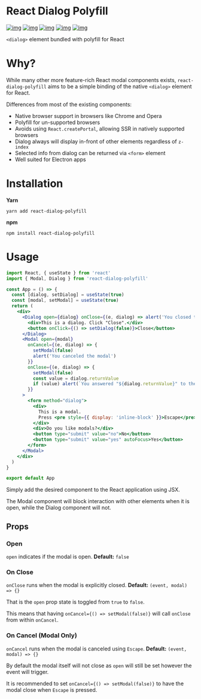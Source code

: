 

# React Dialog Polyfill

[![img](https://github.com/woofers/react-dialog-polyfill/workflows/build/badge.svg)](https://github.com/woofers/react-dialog-polyfill/actions) [![img](https://david-dm.org/woofers/react-dialog-polyfill.svg)](https://www.npmjs.com/package/react-dialog-polyfill) [![img](https://badge.fury.io/js/react-dialog-polyfill.svg)](https://www.npmjs.com/package/react-dialog-polyfill) [![img](https://img.shields.io/npm/dt/react-dialog-polyfill.svg)](https://www.npmjs.com/package/react-dialog-polyfill) [![img](https://img.shields.io/npm/l/react-dialog-polyfill.svg)](https://github.com/woofers/react-dialog-polyfill/blob/master/LICENSE)

`<dialog>` element bundled with polyfill for React


# Why?

While many other more feature-rich React modal components exists, `react-dialog-polyfill`
aims to be a simple binding of the native `<dialog>` element for React.

Differences from most of the existing components:

-   Native browser support in browsers like Chrome and Opera
-   Polyfill for un-supported browsers
-   Avoids using `React.createPortal`, allowing SSR in natively supported browsers
-   Dialog always will display in-front of other elements regardless of `z-index`
-   Selected info from dialog can be returned via `<form>` element
-   Well suited for Electron apps


# Installation

**Yarn**

```yarn
yarn add react-dialog-polyfill
```

**npm**

```npm
npm install react-dialog-polyfill
```

# Usage

```jsx
import React, { useState } from 'react'
import { Modal, Dialog } from 'react-dialog-polyfill'

const App = () => {
  const [dialog, setDialog] = useState(true)
  const [modal, setModal] = useState(true)
  return (
    <div>
      <Dialog open={dialog} onClose={(e, dialog) => alert('You closed the dialog')}>
        <div>This is a dialog. Click "Close".</div>
        <button onClick={() => setDialog(false)}>Close</button>
      </Dialog>
      <Modal open={modal}
        onCancel={(e, dialog) => {
          setModal(false)
          alert('You canceled the modal')
        }}
        onClose={(e, dialog) => {
          setModal(false)
          const value = dialog.returnValue
          if (value) alert(`You answered "${dialog.returnValue}" to the modal`)
        }}
      >
        <form method="dialog">
          <div>
            This is a modal.
            Press <pre style={{ display: 'inline-block' }}>Escape</pre> to cancel.
          </div>
          <div>Do you like modals?</div>
          <button type="submit" value="no">No</button>
          <button type="submit" value="yes" autoFocus>Yes</button>
        </form>
      </Modal>
    </div>
  )
}

export default App
```

Simply add the desired component to the React application using JSX.

The Modal component will block interaction with other elements when it is open, while the Dialog component will not.


## Props


### Open

`open` indicates if the modal is open. **Default:** `false`


### On Close

`onClose` runs when the modal is explicitly closed. **Default:** `(event, modal) => {}`

That is the `open` prop state is toggled from `true` to `false`.

This means that having `onCancel={() => setModal(false)}` will call `onClose` from within `onCancel`.


### On Cancel (Modal Only)

`onCancel` runs when the modal is canceled using `Escape`. **Default:** `(event, modal) => {}`

By default the modal itself will not close as `open` will still be set however the event will trigger.

It is recommended to set `onCancel={() => setModal(false)}` to have the modal close when `Escape` is pressed.
